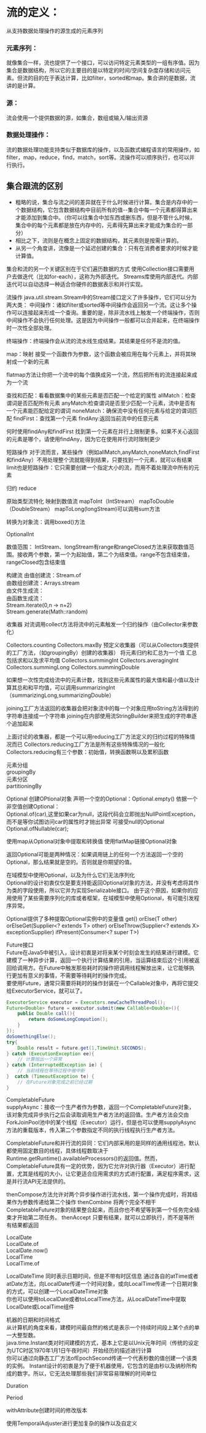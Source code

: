 # 流的定义：
从支持数据处理操作的源生成的元素序列  
### 元素序列：
就像集合一样，流也提供了一个接口，可以访问特定元素类型的一组有序值。因为集合是数据结构，所以它的主要目的是以特定的时间/空间复杂度存储和访问元素。但流的目的在于表达计算，比如filter，sorted和map。集合讲的是数据，流讲的是计算。  
### 源：
流会使用一个提供数据的源，如集合，数组或输入/输出资源  
### 数据处理操作：
流的数据处理功能支持类似于数据库的操作，以及函数式编程语言的常用操作，如filter，map，reduce，find，match，sort等。流操作可以顺序执行，也可以并行执行。

## 集合跟流的区别
+ 粗略的说，集合与流之间的差异就在于什么时候进行计算。集合是内存中的一个数据结构，它包含数据结构中目前所有的值--集合中每一个元素都得算出来才能添加到集合中。（你可以往集合中加东西或删东西，但是不管什么时候，集合中的每个元素都是放在内存中的，元素得先算出来才能成为集合的一部分）    
+ 相比之下，流则是在概念上固定的数据结构，其元素则是按需计算的。    
+ 从另一个角度讲，流像是一个延迟创建的集合：只有在消费者要求的时候才能计算值。    

集合和流的另一个关键区别在于它们遍历数据的方式
使用Collection接口需要用户去做迭代（比如for-each），这称为外部迭代。
Streams库使用内部迭代。内部迭代可以自动选择一种适合你硬件的数据表示和并行实现。


流操作
java.util.stream.Stream中的Stream接口定义了许多操作，它们可以分为两大类：
中间操作：诸如filter或sorted等中间操作会返回另一个流。这让多个操作可以连接起来形成一个查询。重要的是，除非流水线上触发一个终端操作，否则中间操作不会执行任何处理。这是因为中间操作一般都可以合并起来，在终端操作时一次性全部处理。

终端操作：终端操作会从流的流水线生成结果。其结果是任何不是流的值。

map：映射
接受一个函数作为参数，这个函数会被应用在每个元素上，并将其映射成一个新的元素

flatmap方法让你把一个流中的每个值换成另一个流，然后把所有的流连接起来成为一个流

查找和匹配：看看数据集中的某些元素是否匹配一个给定的属性
allMatch：检查谓词是否匹配所有元素
anyMatch:检查谓词是否至少匹配一个元素，流中是否有一个元素能匹配给定的谓词
noneMatch：确保流中没有任何元素与给定的谓词匹配
findFirst：查找第一个元素
findAny:返回当前流中的任意元素

何时使用findAny和findFirst
找到第一个元素在并行上限制更多。如果不关心返回的元素是哪个，请使用findAny，因为它在使用并行流时限制更少

短路操作
对于流而言，某些操作（例如allMatch,anyMatch,noneMatch,findFirst和findAny）不用处理整个流就能得到结果，只要找到一个元素，就可以有结果
limit也是短路操作：它只需要创建一个指定大小的流，而用不着处理流中所有的元素

归约
reduce

原始类型流特化
映射到数值流 mapToInt（IntStream） mapToDouble（DoubleStream） mapToLong(longStream)可以调用sum方法

转换为对象流：调用boxed()方法

OptionalInt

数值范围：
IntStream、longStream有range和rangeClosed方法来获取数值范围。接收两个参数，第一个为起始值，第二个为结束值。range不包含结束值，rangeClosed包含结束值

构建流
由值创建流：Stream.of  
由数组创建流：Arrays.stream  
由文件生成流：  
由函数生成流：  
  Stream.iterate(0,n ->  n+2)  
  Stream.generate(Math::random)


收集器
对流调用collect方法将流中的元素触发一个归约操作（由Collector来参数化）

Collectors.counting
Collectors.maxBy
预定义收集器（可以从Collectors类提供的工厂方法，（如groupingBy）创建的收集器）
将元素归约和汇总为一个值
汇总包括求和以及求平均值
Collectors.summingInt
Collectors.averagingInt
Collectors.summingLong
Collectors.summingDouble

如果想一次性完成给流中的元素计数，找到这些元素属性的最大值和最小值以及计算其总和和平均值，可以调用summarizingInt（summarizingLong,summarizingDouble）

joining工厂方法返回的收集器会把对象流中的每一个对象应用toString方法得到的字符串连接成一个字符串
joining在内部使用流StringBuilder来把生成的字符串逐个追加起来

上面讨论的收集器，都是一个可以用reducing工厂方法定义的归约过程的特殊情况而已
Collectors.reducing工厂方法是所有这些特殊情况的一般化
Collectors.reducing有三个参数：初始值，转换函数啊以及累积函数

元素分组  
groupingBy  
元素分区  
partitioningBy


Optional
创建OPtional对象
声明一个空的Optional：Optional.empty()
依据一个非空值创建Optional：  
Optional.of(car),这里如果car为null，这段代码会立即抛出NullPointException，而不是等你试图访问car的属性时才抛出异常
可接受null的Optional  
Optional.ofNullable(car);

使用map从Optional对象中提取和转换值
使用flatMap链接Optional对象

返回Optional可能是两种情况：如果调用链上的任何一个方法返回一个空的Optional，那么结果就是空的。否则就是你期望的值。

在域模型中使用Optional，以及为什么它们无法序列化  
Optional的设计初衷仅仅是要支持能返回Optional对象的方法，并没有考虑将其作为类的字段使用，所以它并为实现Serializable接口。
由于这个原因，如果你的应用使用了某些需要序列化的库或者框架，在域模型中使用Optional，有可能引发程序异常。

Optional提供了多种提取Optional实例中的变量值
get()
orElse(T other)
orElseGet(Supplier<? extends T> other)
orElseThrow(Supplier<? extends X> exceptionSupplier)
ifPresent(Consumer<? super T>)

Future接口  
Future在Java5中被引入，设计初衷是对将来某个时刻会发生的结果进行建模。它建模了一种异步计算，返回一个执行计算结果的引用，当运算结束后这个引用被返回给调用方。在Future中触发那些耗时的操作把调用线程解放出来，让它能够执行更加有意义的事情，不需要等待耗时的操作完成。  
要使用Future，通常只需要将耗时的操作封装在一个Callable对象中，再将它提交给ExecutorService，就可以了。  

```java
ExecutorService executor = Executors.newCacheThreadPool();
Future<Double> future = executor.submit(new Callable<Double>(){
    public Double call(){
        return doSomeLongCompution();
    }
});
doSomethingElse();
try{
    Double result = future.get(1,TimeUnit.SECONDS);
} catch (ExecutionException ee){
    // 计算抛出一个异常
} catch (InterruptedException ie) {
    // 当前线程在等待过程中被中断
}  catch (TimeoutException te) {
    // 在Future对象完成之前已经过期
}
````

CompletableFuture  
supplyAsync：接收一个生产者作为参数，返回一个CompletableFuture对象，该对象完成异步执行之后会读取调用生产者方法的返回值。生产者方法会交由ForkJoinPool池中的某个线程（Executor）运行，但是也可以使用supplyAsync方法的重载版本，传入第二个参数指定不同的执行线程执行生产者方法。

CompletableFuture和并行流的异同：它们内部采用的是同样的通用线程池，默认都使用固定数目的线程，具体线程数取决于Runtime.getRuntime().availableProcessors()的返回值。然而，CompletableFuture具有一定的优势，因为它允许对执行器（Executor）进行配置，尤其是线程的大小，让它更适合应用需求的方式进行配置，满足程序需求，这是并行流API无法提供的。

thenCompose方法允许对两个异步操作进行流水线，第一个操作完成时，将其结果作为参数传递给第二个操作
thenCombine 将两个完全不相干CompletableFuture对象的结果整合起来，而且你也不希望等到第一个任务完全结 束才开始第二项任务。
thenAccept 只要有结果，就可以立即执行，而不是等所有结果都返回


LocalDate  
LocalDate.of  
LocalDate.now()  
LocalTime  
LocalTime.of

LocalDateTime 同时表示日期时间，但是不带有时区信息
通过各自的atTime或者atDate方法，向LocalDate传递一个时间对象，或向LocalTime传递一个日期对象的方式，可以创建一个LocalDateTime对象  
你也可以使用toLocalDate或者toLocalTime方法，从LocalDateTime中提取LocalDate或LocalTime组件

机器的日期和时间格式  
从计算机的角度来看，建模时间最自然的格式是表示一个持续时间段上某个点的单一大整型数。  
java.time.Instant类对时间建模的方式，基本上它是以Unix元年时间（传统的设定为UTC时区1970年1月1日午夜时间）开始经历的描述进行计算  
你可以通过向静态工厂方法ofEpochSecond传递一个代表秒数的值创建一个该类的实例。
Instant设计的初衷是为了便于机器使用，它包含的是由秒以及纳秒所构成的数字。所以，它无法处理那些我们非常容易理解的时间单位

Duration

Period

withAttribute创建时间的修改版本

使用TemporalAdjuster进行更加复杂的操作以及自定义







